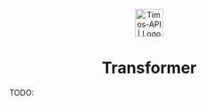 <p align="center">
  <img src="https://timos.s3.eu-central-1.amazonaws.com/Timos-API++Logo.png" height="50" alt="Timos-API | Logo" />
</p>
<h1 align="center">Transformer</h1>

TODO:
